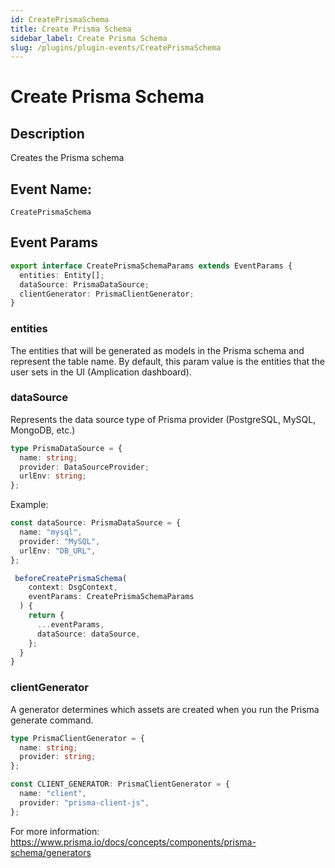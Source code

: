 ```yaml
---
id: CreatePrismaSchema
title: Create Prisma Schema
sidebar_label: Create Prisma Schema
slug: /plugins/plugin-events/CreatePrismaSchema
---
```


# Create Prisma Schema

## Description

Creates the Prisma schema

## Event Name:
`CreatePrismaSchema`

## Event Params

```ts
export interface CreatePrismaSchemaParams extends EventParams {
  entities: Entity[];
  dataSource: PrismaDataSource;
  clientGenerator: PrismaClientGenerator;
}
```

### entities
The entities that will be generated as models in the Prisma schema and represent the table name.
By default, this param value is the entities that the user sets in the UI (Amplication dashboard).

### dataSource
Represents the data source type of Prisma provider (PostgreSQL, MySQL, MongoDB, etc.)

```ts
type PrismaDataSource = {
  name: string;
  provider: DataSourceProvider;
  urlEnv: string;
};
```

Example:

```ts
const dataSource: PrismaDataSource = {
  name: "mysql",
  provider: "MySQL",
  urlEnv: "DB_URL",
};

 beforeCreatePrismaSchema(
    context: DsgContext,
    eventParams: CreatePrismaSchemaParams
  ) {
    return {
      ...eventParams,
      dataSource: dataSource,
    };
  }
}
```

### clientGenerator
A generator determines which assets are created when you run the Prisma generate command.

```ts
type PrismaClientGenerator = {
  name: string;
  provider: string;
};

const CLIENT_GENERATOR: PrismaClientGenerator = {
  name: "client",
  provider: "prisma-client-js",
};
```
For more information: https://www.prisma.io/docs/concepts/components/prisma-schema/generators